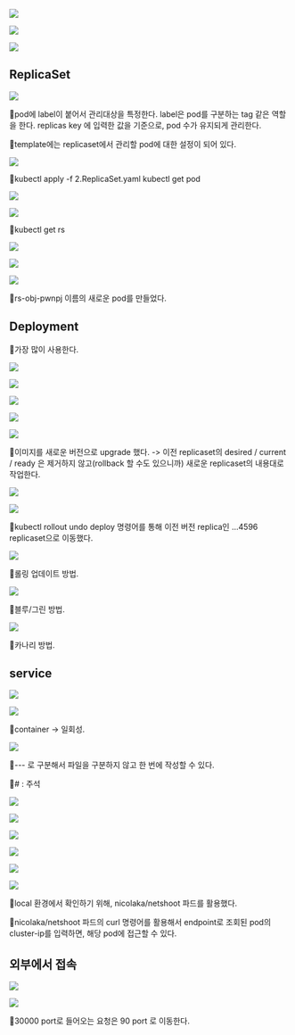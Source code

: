![](../image/Pasted%20image%2020240509091750.png)

![](../image/Pasted%20image%2020240509092111.png)

![](../image/Pasted%20image%2020240509092703.png)

## ReplicaSet
![](../image/Pasted%20image%2020240509092801.png)

📌pod에 label이 붙어서 관리대상을 특정한다. label은 pod를 구분하는 tag 같은 역할을 한다. replicas key 에 입력한 값을 기준으로, pod 수가 유지되게 관리한다.

📌template에는 replicaset에서 관리할 pod에 대한 설정이 되어 있다.

![](../image/Pasted%20image%2020240509094008.png)

📌kubectl apply -f 2.ReplicaSet.yaml
kubectl get pod

![](../image/Pasted%20image%2020240509094303.png)

![](../image/Pasted%20image%2020240509094353.png)

📌kubectl get rs

![](../image/Pasted%20image%2020240509094802.png)

![](../image/Pasted%20image%2020240509094852.png)

![](../image/Pasted%20image%2020240509094942.png)

📌rs-obj-pwnpj 이름의 새로운 pod를 만들었다.


## Deployment

📌가장 많이 사용한다.

![](../image/Pasted%20image%2020240509100319.png)

![](../image/Pasted%20image%2020240509100717.png)

 ![](../image/Pasted%20image%2020240509101235.png)

![](../image/Pasted%20image%2020240509101251.png)

![](../image/Pasted%20image%2020240509101309.png)

📌이미지를 새로운 버전으로 upgrade 했다.  -> 이전 replicaset의 desired / current / ready 은 제거하지 않고(rollback 할 수도 있으니까) 새로운 replicaset의 내용대로 작업한다.

![](../image/Pasted%20image%2020240509101911.png)

![](../image/Pasted%20image%2020240509101935.png)

📌kubectl rollout undo deploy
명령어를 통해 이전 버전 replica인 ...4596 replicaset으로 이동했다.

![](../image/Pasted%20image%2020240509103438.png)

📌롤링 업데이트 방법.

![](../image/Pasted%20image%2020240509103555.png)

📌블루/그린 방법.

![](../image/Pasted%20image%2020240509103617.png)

📌카나리 방법.


## service
![](../image/Pasted%20image%2020240509103725.png)

![](../image/Pasted%20image%2020240509104227.png)

📌container -> 일회성. 

![](../image/Pasted%20image%2020240509104432.png)

📌--- 로 구분해서 파일을 구분하지 않고 한 번에 작성할 수 있다.

📌# : 주석

![](../image/Pasted%20image%2020240509104731.png)

![](../image/Pasted%20image%2020240509105057.png)

![](../image/Pasted%20image%2020240509105130.png)

![](../image/Pasted%20image%2020240509111052.png)

![](../image/Pasted%20image%2020240509111651.png)

![](../image/Pasted%20image%2020240509112406.png)

📌local 환경에서 확인하기 위해, nicolaka/netshoot 파드를 활용했다.

📌nicolaka/netshoot 파드의 curl 명령어를 활용해서 endpoint로 조회된 pod의 cluster-ip를 입력하면, 해당 pod에 접근할 수 있다.


## 외부에서 접속
![](../image/Pasted%20image%2020240509113727.png)

![](../image/Pasted%20image%2020240509114405.png)

📌30000 port로 들어오는 요청은 90 port 로 이동한다.

